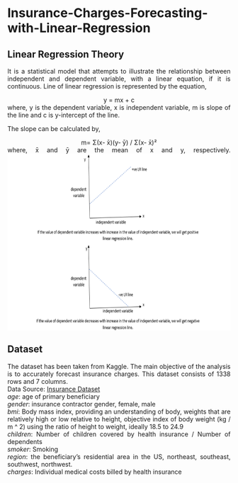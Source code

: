 # Insurance-Charges-Forecasting-with-Linear-Regression

## Linear Regression Theory
<div align="justify">
  
It is a statistical model that attempts to illustrate the relationship between independent and dependent variable, with a linear equation, if it is continuous. Line of linear regression is represented by the equation,
<div align="center">y = mx + c</div>
where, y is the dependent variable, x is independent variable, m is slope of the line and c is y-intercept of the line.
  
The slope can be calculated by,
<div align="center">m= Σ(x- x̄)(y- ȳ) / Σ(x- x̄)²</div>
where, x̄ and ȳ are the mean of x and y, respectively.
  
<img src="/image.png" align="center" width="650" height="400" />

## Dataset
The dataset has been taken from Kaggle. The main objective of the analysis is to accurately forecast insurance charges. This dataset consists of 1338 rows and 7 columns.<br />
Data Source: [Insurance Dataset](https://www.kaggle.com/mirichoi0218/insurance)<br />
*age*: age of primary beneficiary<br />
*gender*: insurance contractor gender, female, male<br />
*bmi*: Body mass index, providing an understanding of body, weights that are relatively high or low relative to height, objective index of body weight (kg / m ^ 2) using the ratio of height to weight, ideally 18.5 to 24.9<br />
*children*: Number of children covered by health insurance / Number of dependents<br />
*smoker*: Smoking<br />
*region*: the beneficiary’s residential area in the US, northeast, southeast, southwest, northwest.<br />
*charges*: Individual medical costs billed by health insurance<br />
</div>
